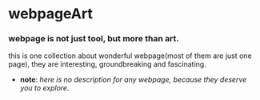 # webpageArt
### webpage is not just tool, but more than art.
this is one collection about wonderful webpage(most of them are just one page), they are interesting, groundbreaking and fascinating.
- **note**: *here is no description for any webpage, because they deserve you to explore.*
